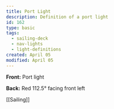 ```yaml
---
title: Port Light
description: Definition of a port light
id: 162
type: basic
tags:
  - sailing-deck
  - nav-lights
  - light-definitions
created: April 05
modified: April 05
---
```

**Front:**
Port light

**Back:**
Red 112.5° facing front left

[[Sailing]] 